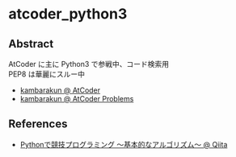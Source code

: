 # atcoder_python3

## Abstract

AtCoder に主に Python3 で参戦中、コード検索用  
PEP8 は華麗にスルー中  

* [kambarakun @ AtCoder](https://atcoder.jp/users/kambarakun)
* [kambarakun @ AtCoder Problems](https://kenkoooo.com/atcoder/?user=kambarakun)

## References
* [Pythonで競技プログラミング 〜基本的なアルゴリズム〜 @ Qiita](https://qiita.com/knakajima3027/items/b871631b8997a6d67223)
